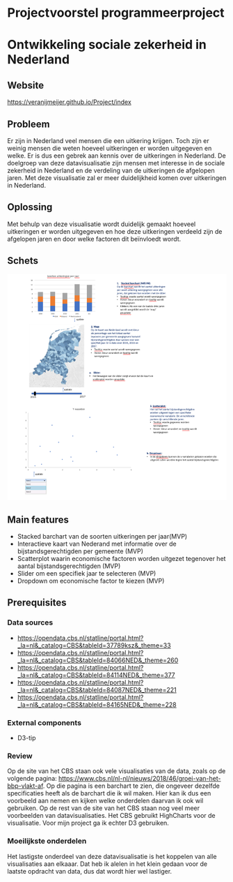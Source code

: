 # Projectvoorstel programmeerproject
# Ontwikkeling sociale zekerheid in Nederland

## Website
https://veranijmeijer.github.io/Project/index

## Probleem
Er zijn in Nederland veel mensen die een uitkering krijgen. Toch zijn er weinig mensen die weten hoeveel uitkeringen er worden uitgegeven en welke. Er is dus een gebrek aan kennis over de uitkeringen in Nederland. De doelgroep van deze datavisualisatie zijn mensen met interesse in de sociale zekerheid in Nederland en de verdeling van de uitkeringen de afgelopen jaren. Met deze visualisatie zal er meer duidelijkheid komen over uitkeringen in Nederland.

## Oplossing
Met behulp van deze visualisatie wordt duidelijk gemaakt hoeveel uitkeringen er worden uitgegeven en hoe deze uitkeringen verdeeld zijn de afgelopen jaren en door welke factoren dit beïnvloedt wordt.

## Schets
![](doc/sketch.jpg)

## Main features
* Stacked barchart van de soorten uitkeringen per jaar(MVP)
* Interactieve kaart van Nederand met informatie over de bijstandsgerechtigden per gemeente (MVP)
* Scatterplot waarin economische factoren worden uitgezet tegenover het aantal bijstandsgerechtigden (MVP)
* Slider om een specifiek jaar te selecteren (MVP)
* Dropdown om economische factor te kiezen (MVP)

## Prerequisites
### Data sources
* https://opendata.cbs.nl/statline/portal.html?_la=nl&_catalog=CBS&tableId=37789ksz&_theme=33
* https://opendata.cbs.nl/statline/portal.html?_la=nl&_catalog=CBS&tableId=84066NED&_theme=260
* https://opendata.cbs.nl/statline/portal.html?_la=nl&_catalog=CBS&tableId=84114NED&_theme=377
* https://opendata.cbs.nl/statline/portal.html?_la=nl&_catalog=CBS&tableId=84087NED&_theme=221
* https://opendata.cbs.nl/statline/portal.html?_la=nl&_catalog=CBS&tableId=84165NED&_theme=228

### External components
* D3-tip

### Review
Op de site van het CBS staan ook vele visualisaties van de data, zoals op de volgende pagina: https://www.cbs.nl/nl-nl/nieuws/2018/46/groei-van-het-bbp-vlakt-af.
Op die pagina is een barchart te zien, die ongeveer dezelfde specificaties heeft als de barchart die ik wil maken. Hier kan ik dus een voorbeeld aan nemen en kijken welke onderdelen daarvan ik ook wil gebruiken. Op de rest van de site van het CBS staan nog veel meer voorbeelden van datavisualisaties. Het CBS gebruikt HighCharts voor de visualisatie. Voor mijn project ga ik echter D3 gebruiken.

### Moeilijkste onderdelen
Het lastigste onderdeel van deze datavisualisatie is het koppelen van alle visualisaties aan elkaaar. Dat heb ik alelen in het klein gedaan voor de laatste opdracht van data, dus dat wordt hier wel lastiger.

